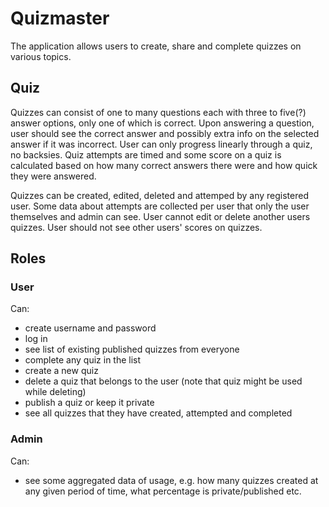# Quizmaster

The application allows users to create, share and complete quizzes on various topics.

## Quiz

Quizzes can consist of one to many questions each with three to five(?) answer options, only one of which is correct. Upon answering a question, user should see the correct answer and possibly extra info on the selected answer if it was incorrect. User can only progress linearly through a quiz, no backsies. Quiz attempts are timed and some score on a quiz is calculated based on how many correct answers there were and how quick they were answered.

Quizzes can be created, edited, deleted and attemped by any registered user. Some data about attempts are collected per user that only the user themselves and admin can see. User cannot edit or delete another users quizzes. User should not see other users' scores on quizzes.

## Roles

### User

Can:
  - create username and password
  - log in
  - see list of existing published quizzes from everyone
  - complete any quiz in the list
  - create a new quiz
  - delete a quiz that belongs to the user (note that quiz might be used while deleting)
  - publish a quiz or keep it private
  - see all quizzes that they have created, attempted and completed

### Admin

Can:
 - see some aggregated data of usage, e.g. how many quizzes created at any given period of time, what percentage is private/published etc.

